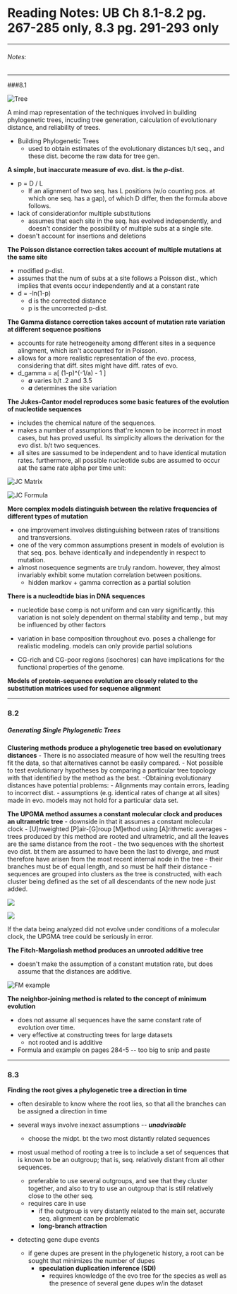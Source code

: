 # Reading Notes: UB Ch 8.1-8.2 pg. 267-285 only, 8.3 pg. 291-293 only
-----

###### Notes:

-----

###8.1

![Tree](./images/ch8/mindmap.png)

A mind map representation of the techniques involved in building phylogenetic trees, incuding tree generation, calculation of evolutionary distance, and reliability of trees.

- Building Phylogenetic Trees
    - used to obtain estimates of the evolutionary distances b/t seq., and these dist. become the raw data for tree gen.

**A simple, but inaccurate measure of evo. dist. is the *p*-dist.**
- p = D / L
    - If an alignment of two seq. has L positions (w/o counting pos. at which one seq. has a gap), of which D differ, then the formula above follows.
- lack of considerationfor multiple substitutions
    - assumes that each site in the seq. has evolved independently, and doesn't consider the possibility of multiple subs at a single site.
- doesn't account for insertions and deletions

**The Poisson distance correction takes account of multiple mutations at the same site**
- modified p-dist.
- assumes that the num of subs at a site follows a Poisson dist., which implies that events occur independently and at a constant rate
- d = -ln(1-p)
    - d is the corrected distance
    - p is the uncorrected p-dist.

**The Gamma distance correction takes account of mutation rate variation at different sequence positions**
- accounts for rate hetreogeneity among different sites in a sequence alingment, which isn't accounted for in Poisson.
- allows for a more realistic representation of the evo. process, considering that diff. sites might have diff. rates of evo.
- d_gamma = a[ (1-p)^(-1/a) - 1 ]
    - ***a*** varies b/t .2 and 3.5
    - ***a*** determines the site variation

**The Jukes-Cantor model reproduces some basic features of the evolution of nucleotide sequences**
- includes the chemical nature of the sequences.
- makes a number of assumptions that're known to be incorrect in most cases, but has proved useful. Its simplicity allows the derivation for the evo dist. b/t two sequences.
- all sites are sassumed to be independent and to have identical mutation rates. furthermore, all possible nucleotide subs are assumed to occur aat the same rate alpha per time unit:  

![JC Matrix](./images/ch8/JC_matrix.png)  

![JC Formula](./images/ch8/JC_formula.png)

**More complex models distinguish between the relative frequencies of different types of mutation**
- one improvement involves distinguishing between rates of transitions and transversions.
- one of the very common assumptions present in models of evolution is that seq. pos. behave identically and independently in respect to mutation.
- almost nosequence segments are truly random. however, they almost invariably exhibit some mutation correlation between positions.
    - hidden markov + gamma correction as a partial solution

**There is a nucleodtide bias in DNA sequences**

- nucleotide base comp is not uniform and can vary significantly. this variation is not solely dependent on thermal stability and temp., but may be influenced by other factors

- variation in base composition throughout evo. poses a challenge for realistic modeling. models can only provide partial solutions

- CG-rich and CG-poor regions (isochores) can have implications for the functional properties of the genome.

**Models of protein-sequence evolution are closely related to the substitution matrices used for sequence alignment**

-----
### 8.2
##### Generating Single Phylogenetic Trees

**Clustering methods produce a phylogenetic tree based on evolutionary distances**
    - There is no associated measure of how well the resulting trees fit the data, so that alternatives cannot be easily compared.
        - Not possible to test evolutionary hypotheses by comparing a particular tree topology with that identified by the method as the best.
    -Obtaining evolutionary distances have potential problems:
        - Alignments may contain errors, leading to incorrect dist.
        - assumptions (e.g. identical rates of change at all sites) made in evo. models may not hold for a particular data set.

**The UPGMA method assumes a constant molecular clock and produces an ultrametric tree**
    - downside in that it assumes a constant molecular clock
    - [U]nweighted [P]air-[G]roup [M]ethod using [A]rithmetic averages
    - trees produced by this method are rooted and ultrametric, and all the leaves are the same distance from the root
    - the two sequences with the shortest evo dist. bt them are assumed to have been the last to diverge, and must therefore have arisen from the most recent internal node in the tree
        - their branches must be of equal length, and so must be half their distance
    - sequences are grouped into clusters as the tree is constructed, with each cluster being defined as the set of all descendants of the new node just added.  

![](./images/ch8/UPGMA%20text%20block.png)

![](./images/ch8/UPGMA%20example.png)

If the data being analyzed did not evolve under conditions of a molecular clock, the UPGMA tree could be seriously in error.

**The Fitch-Margoliash method produces an unrooted additive tree**
- doesn't make the assumption of a constant mutation rate, but does assume that the distances are additive.  

![FM example](./images/ch8/FM%20example.png)  

**The neighbor-joining method is related to the concept of minimum evolution**
- does not assume all sequences have the same constant rate of evolution over time.
- very effective at constructing trees for large datasets
    - not rooted and is additive
- Formula and example on pages 284-5 -- too big to snip and paste

-----

### 8.3

**Finding the root gives a phylogenetic tree a direction in time**
- often desirable to know where the root lies, so that all the branches can be assigned a direction in time
- several ways involve inexact assumptions -- ***unadvisable***
    - choose the midpt. bt the two most distantly related sequences

- most usual method of rooting a tree is to include a set of sequences that is known to be an outgroup; that is, seq. relatively distant from all other sequences.
    - preferable to use several outgroups, and see that they cluster together, and also to try to use an outgroup that is still relatively close to the other seq.
    - requires care in use
        - if the outgroup is very distantly related to the main set, accurate seq. alignment can be problematic
        - **long-branch attraction**
- detecting gene dupe events
    - if gene dupes are present in the phylogenetic history, a root can be sought that minimizes the number of dupes
        - **speculation duplication inference (SDI)**
            - requires knowledge of the evo tree for the species as well as the presence of several gene dupes w/in the dataset